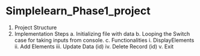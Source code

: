 # Simplelearn_Phase1_project
1.	Project Structure
2.	Implementation Steps
  a.	Initializing file with data
  b.	Looping the Switch case for taking inputs from console.
  c.	Functionalities
      i.	DisplayElements
      ii.	Add Elements
      iii.	Update Data (id)
      iv.	Delete Record (id)
      v.	Exit
